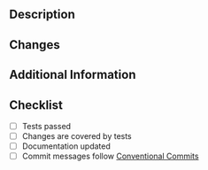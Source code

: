 ## Description

<!-- Describe the purpose of this pull request. -->

## Changes

<!-- List the changes you have made. -->

## Additional Information

<!-- Include any additional information, such as how to test your changes. -->

## Checklist

- [ ] Tests passed
- [ ] Changes are covered by tests
- [ ] Documentation updated
- [ ] Commit messages follow [Conventional Commits](https://www.conventionalcommits.org/en/v1.0.0/)
